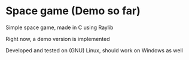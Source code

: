 # Space game (Demo so far)

Simple space game, made in C using Raylib

Right now, a demo version is implemented

Developed and tested on (GNU) Linux, should work on Windows as well